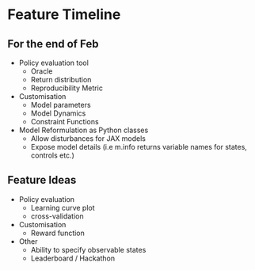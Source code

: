 # Feature Timeline

## For the end of Feb
 - Policy evaluation tool
     - Oracle
     - Return distribution
     - Reproducibility Metric
 - Customisation
    - Model parameters
    - Model Dynamics
    - Constraint Functions
  - Model Reformulation as Python classes
    - Allow disturbances for JAX models
    - Expose model details (i.e m.info returns variable names for states, controls etc.) 

## Feature Ideas
  - Policy evaluation
    - Learning curve plot
    - cross-validation
  - Customisation
    - Reward function
  - Other
    - Ability to specify observable states
    - Leaderboard / Hackathon
